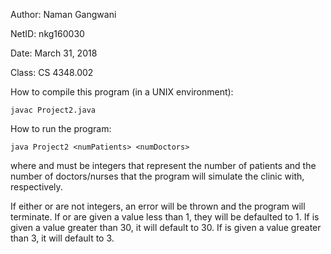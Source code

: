 Author: Naman Gangwani

NetID: nkg160030

Date: March 31, 2018

Class: CS 4348.002

How to compile this program (in a UNIX environment):
	
	javac Project2.java

How to run the program:
	
	java Project2 <numPatients> <numDoctors>

where <numPatients> and <numDoctors> must be integers that represent the number of patients and the number of doctors/nurses that the program will simulate the clinic with, respectively.


If either <numPatients> or <numDoctors> are not integers, an error will be thrown and the program will terminate. If <numPatients> or <numDoctors> are given a value less than 1, they will be defaulted to 1. If <numPatients> is given a value greater than 30, it will default to 30. If <numDoctors> is given a value greater than 3, it will default to 3.
